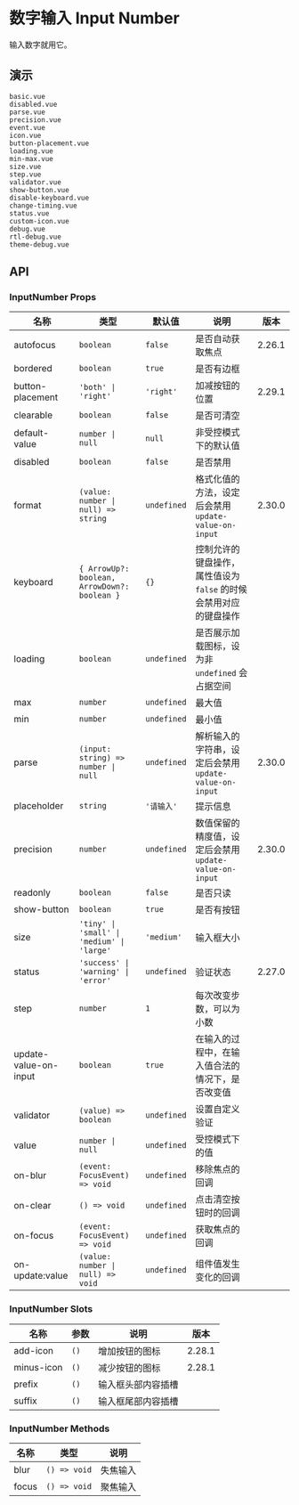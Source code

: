# 数字输入 Input Number

输入数字就用它。

## 演示

```demo
basic.vue
disabled.vue
parse.vue
precision.vue
event.vue
icon.vue
button-placement.vue
loading.vue
min-max.vue
size.vue
step.vue
validator.vue
show-button.vue
disable-keyboard.vue
change-timing.vue
status.vue
custom-icon.vue
debug.vue
rtl-debug.vue
theme-debug.vue
```

## API

### InputNumber Props

| 名称 | 类型 | 默认值 | 说明 | 版本 |
| --- | --- | --- | --- | --- |
| autofocus | `boolean` | `false` | 是否自动获取焦点 | 2.26.1 |
| bordered | `boolean` | `true` | 是否有边框 |  |
| button-placement | `'both' \| 'right'` | `'right'` | 加减按钮的位置 | 2.29.1 |
| clearable | `boolean` | `false` | 是否可清空 |  |
| default-value | `number \| null` | `null` | 非受控模式下的默认值 |  |
| disabled | `boolean` | `false` | 是否禁用 |  |
| format | `(value: number \| null) => string` | `undefined` | 格式化值的方法，设定后会禁用 `update-value-on-input` | 2.30.0 |
| keyboard | `{ ArrowUp?: boolean, ArrowDown?: boolean }` | `{}` | 控制允许的键盘操作，属性值设为 `false` 的时候会禁用对应的键盘操作 |
| loading | `boolean` | `undefined` | 是否展示加载图标，设为非 `undefined` 会占据空间 |  |
| max | `number` | `undefined` | 最大值 |  |
| min | `number` | `undefined` | 最小值 |  |
| parse | `(input: string) => number \| null` | `undefined` | 解析输入的字符串，设定后会禁用 `update-value-on-input` | 2.30.0 |
| placeholder | `string` | `'请输入'` | 提示信息 |  |
| precision | `number` | `undefined` | 数值保留的精度值，设定后会禁用 `update-value-on-input` | 2.30.0 |
| readonly | `boolean` | `false` | 是否只读 |  |
| show-button | `boolean` | `true` | 是否有按钮 |  |
| size | `'tiny' \| 'small' \| 'medium' \| 'large'` | `'medium'` | 输入框大小 |  |
| status | `'success' \| 'warning' \| 'error'` | `undefined` | 验证状态 | 2.27.0 |
| step | `number` | `1` | 每次改变步数，可以为小数 |  |
| update-value-on-input | `boolean` | `true` | 在输入的过程中，在输入值合法的情况下，是否改变值 |  |
| validator | `(value) => boolean` | `undefined` | 设置自定义验证 |  |
| value | `number \| null` | `undefined` | 受控模式下的值 |  |
| on-blur | `(event: FocusEvent) => void` | `undefined` | 移除焦点的回调 |  |
| on-clear | `() => void` | `undefined` | 点击清空按钮时的回调 |  |
| on-focus | `(event: FocusEvent) => void` | `undefined` | 获取焦点的回调 |  |
| on-update:value | `(value: number \| null) => void` | `undefined` | 组件值发生变化的回调 |  |

### InputNumber Slots

| 名称       | 参数 | 说明               | 版本   |
| ---------- | ---- | ------------------ | ------ |
| add-icon   | `()` | 增加按钮的图标     | 2.28.1 |
| minus-icon | `()` | 减少按钮的图标     | 2.28.1 |
| prefix     | `()` | 输入框头部内容插槽 |        |
| suffix     | `()` | 输入框尾部内容插槽 |        |

### InputNumber Methods

| 名称  | 类型         | 说明     |
| ----- | ------------ | -------- |
| blur  | `() => void` | 失焦输入 |
| focus | `() => void` | 聚焦输入 |
